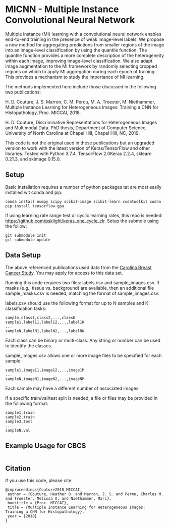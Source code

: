 # MICNN - Multiple Instance Convolutional Neural Network

Multiple instance (MI) learning with a convolutional neural network enables end-to-end training in the presence of weak image-level labels. We propose a new method for aggregating predictions from smaller regions of the image into an image-level classification by using the quantile function. The quantile function provides a more complete description of the heterogeneity within each image, improving image-level classification. We also adapt image augmentation to the MI framework by randomly selecting cropped regions on which to apply MI aggregation during each epoch of training. This provides a mechanism to study the importance of MI learning.

The methods implemented here include those discussed in the following two publications:

H. D. Couture, J. S. Marron, C. M. Perou, M. A. Troester, M. Niethammer, Multiple Instance Learning for Heterogeneous Images: Training a CNN for Histopathology, Proc. MICCAI, 2018.

H. D. Couture, Discriminative Representations for Heterogeneous Images and Multimodal Data. PhD thesis, Department of Computer Science, University of North Carolina at Chapel Hill, Chapel Hill, NC, 2019.

This code is not the original used in these publications but an upgraded version to work with the latest version of Keras/TensorFlow and other libraries.  Tested with Python 3.7.4, TensorFlow 2.0Keras 2.2.4, sklearn 0.21.3, and skimage 0.15.0.

## Setup

Basic installation requires a number of python packages tat are most easily installed wit conda and pip:
```
conda install numpy scipy scikit-image scikit-learn cudatoolkit cudnn
pip install tensorflow-gpu
```

If using learning rate range test or cyclic learning rates, this repo is needed: https://github.com/psklight/keras_one_cycle_clr.  Setup the submole using the follow:
```
git submodule init
git submodule update
```

## Data Setup

The above referenced publications used data from the [Carolina Breast Cancer Study](http://cbcs.web.unc.edu/for-researchers/).  You may apply for access to this data set.

Running this code requires two files: labels.csv and sample_images.csv.  If masks (e.g., tissue vs. background) are available, then an additional file sample_masks.csv is needed, matching the format of sample_images.csv.

labels.csv should use the following format for up to N samples and K classification tasks:
```
sample,class1,class2,...,classK
sample1,label11,label12,...,label1K
...
sampleN,labelN1,labelN2,...,labelNK
```

Each class can be binary or multi-class.  Any string or number can be used to identify the classes.

sample_images.csv allows one or more image files to be specified for each sample:
```
sample1,image11,image12,...,image1M
...
sampleN,imageN1,imageN2,...,imageNM
```

Each sample may have a different number of associated images.

If a specific train/val/test split is needed, a file or files may be provided in the following format:
```
sample1,train
sample2,train
sample3,test
...
sampleN,val
```

## Example Usage for CBCS

```

```

## Citation

If you use this code, please cite:

```
@inproceedings{Couture2018_MICCAI,
 author = {Couture, Heather D. and Marron, J. S. and Perou, Charles M. and Troester, Melissa A. and Niethammer, Marc},
 booktitle = {Proc. MICCAI},
 title = {Multiple Instance Learning for Heterogeneous Images: Training a CNN for Histopathology},
 year = {2018}
}
